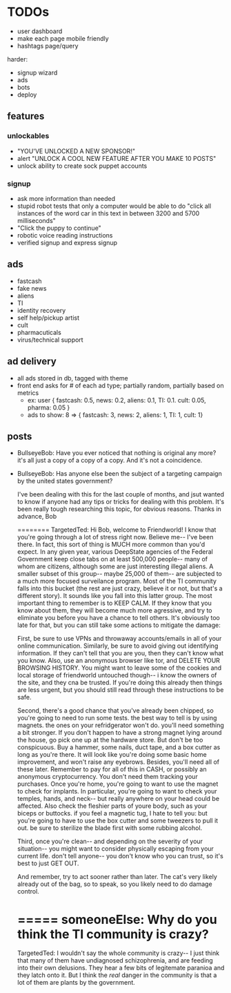 # TODOs

<!--
- messages
  - send new message with autofill from url
  - message panel on side
  - read messages
-->
- user dashboard
- make each page mobile friendly
- hashtags page/query


harder:
- signup wizard
- ads
- bots
- deploy



## features

### unlockables
- "YOU'VE UNLOCKED A NEW SPONSOR!"
- alert "UNLOCK A COOL NEW FEATURE AFTER YOU MAKE 10 POSTS"
- unlock ability to create sock puppet accounts


### signup
- ask more information than needed
- stupid robot tests that only a computer would be able to do "click all instances of the word car in this text in between 3200 and 5700 milliseconds"
- "Click the puppy to continue"
- robotic voice reading instructions
- verified signup and express signup

## ads
- fastcash
- fake news
- aliens
- TI
- identity recovery
- self help/pickup artist
- cult
- pharmacuticals
- virus/technical support

## ad delivery
- all ads stored in db, tagged with theme
- front end asks for # of each ad type; partially random, partially based on metrics
  - ex: user { fastcash: 0.5, news: 0.2, aliens: 0.1, TI: 0.1. cult: 0.05, pharma: 0.05 }
  - ads to show: 8 => { fastcash: 3, news: 2, aliens: 1, TI: 1, cult: 1}


## posts
- BullseyeBob: Have you ever noticed that nothing is original any more? it's all just a copy of a copy of a copy. And it's not a coincidence.


- BullseyeBob: Has anyone else been the subject of a targeting campaign by the united states government?

    I've been dealing with this for the last couple of months, and jsut wanted to know if anyone had any tips or tricks for dealing with this problem. It's been really tough researching this topic, for obvious reasons. Thanks in advance, Bob

  ========
  TargetedTed: Hi Bob, welcome to Friendworld! I know that you're going through a lot of stress right now. Believe me-- I've been there. In fact, this sort of thing is MUCH more common than you'd expect. In any given year, various DeepState agencies of the Federal Government keep close tabs on at least 500,000 people-- many of whom are citizens, although some are just interesting illegal aliens. A smaller subset of this group-- maybe 25,000 of them-- are subjected to a much more focused surveilance program. Most of the TI community falls into this bucket (the rest are just crazy, believe it or not, but that's a different story). It sounds like you fall into this latter group.
  The most important thing to remember is to KEEP CALM. If they know that you know about them, they will become much more agressive, and try to eliminate you before you have a chance to tell others. It's obviously too late for that, but you can still take some actions to mitigate the damage:

  First, be sure to use VPNs and throwaway accounts/emails in all of your online communication. Similarly, be sure to avoid giving out identifying information. If they can't tell that you are you, then they can't know what you know. Also, use an anonymous browser like tor, and DELETE YOUR BROWSING HISTORY. You might want to leave some of the cookies and local storage of friendworld untouched though-- i know the owners of the site, and they cna be trusted. If you're doing this already then things are less urgent, but you should still read through these instructions to be safe.

  Second, there's a good chance that you've already been chipped, so you're going to need to run some tests. the best way to tell is by using magnets. the ones on your refridgerator won't do. you'll need something a bit stronger. If you don't happen to have a strong magnet lying around the house, go pick one up at the hardware store. But don't be too conspicuous. Buy a hammer, some nails, duct tape, and a box cutter as long as you're there. It will look like you're doing some basic home improvement, and won't raise any eyebrows. Besides, you'll need all of these later. Remember to pay for all of this in CASH, or possibly an anonymous cryptocurrency. You don't need them tracking your purchases. Once you're home, you're going to want to use the magnet to check for implants. In particular, you're going to want to check your temples, hands, and neck-- but really anywhere on your head could be affected. Also check the fleshier parts of youre body, such as your biceps or buttocks. if you feel a magnetic tug, I hate to tell you: but you're going to have to use the box cutter and some tweezers to pull it out. be sure to sterilize the blade first with some rubbing alcohol.

  Third, once you're clean-- and depending on the severity of your situation-- you might want to consider physically escaping from your current life. don't tell anyone-- you don't know who you can trust, so it's best to just GET OUT.

  And remember, try to act sooner rather than later. The cat's very likely already out of the bag, so to speak, so you likely need to do damage control.

  =====
  someoneElse: Why do you think the TI community is crazy?
  =====
  TargetedTed: I wouldn't say the whole community is crazy-- I just think that many of them have undiagnosed schizophrenia, and are feeding into their own delusions. They hear a few bits of legitemate paranioa and they latch onto it. But I think the *real* danger in the community is that a lot of them are plants by the government.





